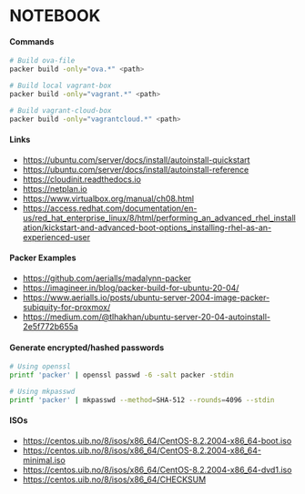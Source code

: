 # NOTEBOOK

#### Commands

```bash
# Build ova-file
packer build -only="ova.*" <path>

# Build local vagrant-box
packer build -only="vagrant.*" <path>

# Build vagrant-cloud-box
packer build -only="vagrantcloud.*" <path>
```

#### Links

  * https://ubuntu.com/server/docs/install/autoinstall-quickstart
  * https://ubuntu.com/server/docs/install/autoinstall-reference
  * https://cloudinit.readthedocs.io
  * https://netplan.io
  * https://www.virtualbox.org/manual/ch08.html
  * https://access.redhat.com/documentation/en-us/red_hat_enterprise_linux/8/html/performing_an_advanced_rhel_installation/kickstart-and-advanced-boot-options_installing-rhel-as-an-experienced-user


#### Packer Examples

  * https://github.com/aerialls/madalynn-packer
  * https://imagineer.in/blog/packer-build-for-ubuntu-20-04/
  * https://www.aerialls.io/posts/ubuntu-server-2004-image-packer-subiquity-for-proxmox/
  * https://medium.com/@tlhakhan/ubuntu-server-20-04-autoinstall-2e5f772b655a


#### Generate encrypted/hashed passwords

```bash
# Using openssl
printf 'packer' | openssl passwd -6 -salt packer -stdin

# Using mkpasswd
printf 'packer' | mkpasswd --method=SHA-512 --rounds=4096 --stdin
```


#### ISOs

  * https://centos.uib.no/8/isos/x86_64/CentOS-8.2.2004-x86_64-boot.iso
  * https://centos.uib.no/8/isos/x86_64/CentOS-8.2.2004-x86_64-minimal.iso
  * https://centos.uib.no/8/isos/x86_64/CentOS-8.2.2004-x86_64-dvd1.iso
  * https://centos.uib.no/8/isos/x86_64/CHECKSUM